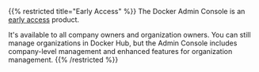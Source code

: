 
{{% restricted title="Early Access" %}}
The Docker Admin Console is an [early access](/release-lifecycle#early-access-ea) product.

It's available to all company owners and organization owners. You can still manage organizations in Docker Hub, but the Admin Console includes company-level management and enhanced features for organization management.
{{% /restricted %}}
